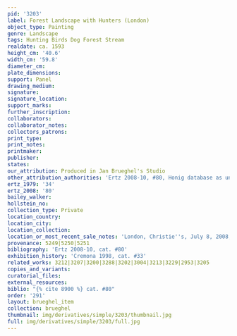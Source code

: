 ```yaml
---
pid: '3203'
label: Forest Landscape with Hunters (London)
object_type: Painting
genre: Landscape
tags: Hunting Birds Dog Forest Stream
realdate: ca. 1593
height_cm: '40.6'
width_cm: '59.8'
diameter_cm: 
plate_dimensions: 
support: Panel
drawing_medium: 
signature: 
signature_location: 
support_marks: 
further_inscription: 
collaborators: 
collaborator_notes: 
collectors_patrons: 
print_type: 
print_notes: 
printmaker: 
publisher: 
states: 
our_attribution: Produced in Jan Brueghel's Studio
other_attribution_authorities: 'Ertz 2008-10, #80, Honig database as uncertain'
ertz_1979: '34'
ertz_2008: '80'
bailey_walker: 
hollstein_no: 
collection_type: Private
location_country: 
location_city: 
location_collection: 
location_or_most_recent_sale_notes: 'London, Christie''s, July 8, 2008, inv. #39'
provenance: 5249|5250|5251
bibliography: 'Ertz 2008-10, cat. #80'
exhibition_history: 'Cremona 1998, cat. #33'
related_works: 3212|3207|3200|3288|3202|3004|3213|3229|2953|3205
copies_and_variants: 
curatorial_files: 
external_resources: 
biblio: "{% cite 8900 %} cat. #80"
order: '291'
layout: brueghel_item
collection: brueghel
thumbnail: img/derivatives/simple/3203/thumbnail.jpg
full: img/derivatives/simple/3203/full.jpg
---
```

